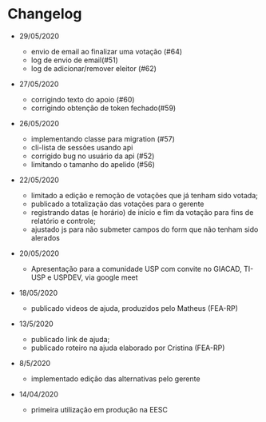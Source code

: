 # Changelog

* 29/05/2020
  * envio de email ao finalizar uma votação (#64)
  * log de envio de email(#51)
  * log de adicionar/remover eleitor (#62)

* 27/05/2020
  * corrigindo texto do apoio (#60)
  * corrigindo obtenção de token fechado(#59)

* 26/05/2020
  * implementando classe para migration (#57)
  * cli-lista de sessões usando api
  * corrigido bug no usuário da api (#52)
  * limitando o tamanho do apelido (#56)

* 22/05/2020
  * limitado a edição e remoção de votações que já tenham sido votada;
  * publicado a totalização das votações para o gerente
  * registrando datas (e horário) de início e fim da votação para fins de relatório e controle;
  * ajustado js para não submeter campos do form que não tenham sido alerados

* 20/05/2020
  * Apresentação para a comunidade USP com convite no GIACAD, TI-USP e USPDEV, via google meet

* 18/05/2020
  * publicado videos de ajuda, produzidos pelo Matheus (FEA-RP)

* 13/5/2020
  * publicado link de ajuda;
  * publicado roteiro na ajuda elaborado por Cristina (FEA-RP)

* 8/5/2020
  * implementado edição das alternativas pelo gerente

* 14/04/2020
  * primeira utilização em produção na EESC